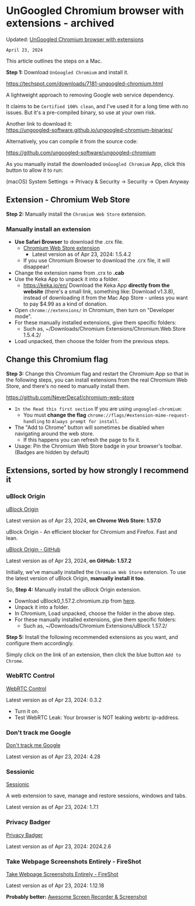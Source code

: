 # UnGoogled Chromium browser with extensions - archived  
Updated: [UnGoogled Chromium browser with extensions](s.htm?p=ungoogled)

`April 23, 2024`

This article outlines the steps on a Mac.

**Step 1:** Download `UnGoogled Chromium` and install it.

https://techspot.com/downloads/7181-ungoogled-chromium.html

A lightweight approach to removing Google web service dependency.

It claims to be `Certified 100% clean`, and I've used it for a long time with no issues. But it's a pre-compiled binary, so use at your own risk.

Another link to download it:  
https://ungoogled-software.github.io/ungoogled-chromium-binaries/

Alternatively, you can compile it from the source code:

https://github.com/ungoogled-software/ungoogled-chromium

As you manually install the downloaded `UnGoogled Chromium` App, click this button to allow it to run:

(macOS) System Settings → Privacy & Security → Security → Open Anyway

## Extension - Chromium Web Store
**Step 2:** Manually install the `Chromium Web Store` extension.

### Manually install an extension
- **Use Safari Browser** to download the .crx file.
	- [Chromium Web Store extension](https://github.com/NeverDecaf/chromium-web-store/releases/latest)
		- Latest version as of Apr 23, 2024: 1.5.4.2
	- If you use Chromium Browser to download the .crx file, it will disappear! 
- Change the extension name from .crx to **.cab**
- Use the Keka App to unpack it into a folder.
	- https://keka.io/en/ Download the Keka App **directly from the website** (there's a small link, something like:  Download v1.3.8), instead of downloading it from the Mac App Store - unless you want to pay $4.99 as a kind of donation.
- Open `chrome://extensions/` in Chromium, then turn on "Developer mode".
- For these manually installed extensions, give them specific folders:
	- Such as, ~/Downloads/Chromium Extensions/Chromium.Web.Store 1.5.4.2/
- Load unpacked, then choose the folder from the previous steps.

## Change this Chromium flag
**Step 3:** Change this Chromium flag and restart the Chromium App so that in the following steps, you can install extensions from the real Chromium Web Store, and there's no need to manually install them.

https://github.com/NeverDecaf/chromium-web-store
- `In the Read this first section` If you are using `ungoogled-chromium`:
	- You must **change the flag** `chrome://flags/#extension-mime-request-handling` to `Always prompt for install`.
- The "Add to Chrome" button will sometimes be disabled when navigating around the web store.
	- If this happens you can refresh the page to fix it.
- Usage: Pin the Chromium Web Store badge in your browser's toolbar. (Badges are hidden by default)

## Extensions, sorted by how strongly I recommend it
### uBlock Origin
[uBlock Origin](https://chromewebstore.google.com/detail/cjpalhdlnbpafiamejdnhcphjbkeiagm)

Latest version as of Apr 23, 2024, **on Chrome Web Store: 1.57.0**

uBlock Origin - An efficient blocker for Chromium and Firefox. Fast and lean.

[uBlock Origin - GitHub](https://github.com/gorhill/uBlock/releases/latest)

Latest version as of Apr 23, 2024, **on GitHub: 1.57.2**

Initially, we've manually installed the `Chromium Web Store` extension. To use the latest version of uBlock Origin, **manually install it too**.

So, **Step 4:** Manually install the uBlock Origin extension.
- Download uBlock0_1.57.2.chromium.zip from [here](https://github.com/gorhill/uBlock/releases/tag/1.57.2).
- Unpack it into a folder.
- In Chromium, Load unpacked, choose the folder in the above step.
- For these manually installed extensions, give them specific folders:
	- Such as, ~/Downloads/Chromium Extensions/uBlock 1.57.2/

**Step 5:** Install the following recommended extensions as you want, and configure them accordingly.

Simply click on the link of an extension, then click the blue button `Add to Chrome`.

### WebRTC Control
[WebRTC Control](https://chromewebstore.google.com/detail/fjkmabmdepjfammlpliljpnbhleegehm)

Latest version as of Apr 23, 2024: 0.3.2
- Turn it on.
- Test WebRTC Leak: Your browser is NOT leaking webrtc ip-address.

### Don't track me Google
[Don't track me Google](https://chromewebstore.google.com/detail/gdbofhhdmcladcmmfjolgndfkpobecpg)

Latest version as of Apr 23, 2024: 4.28

### Sessionic
[Sessionic](https://chromewebstore.google.com/detail/mdakbhkahkmdafnfhdikbddkngcbhenc)

A web extension to save, manage and restore sessions, windows and tabs.

Latest version as of Apr 23, 2024: 1.7.1

### Privacy Badger
[Privacy Badger](https://chromewebstore.google.com/detail/pkehgijcmpdhfbdbbnkijodmdjhbjlgp)

Latest version as of Apr 23, 2024: 2024.2.6

### Take Webpage Screenshots Entirely - FireShot
[Take Webpage Screenshots Entirely - FireShot](https://chromewebstore.google.com/detail/mcbpblocgmgfnpjjppndjkmgjaogfceg)

Latest version as of Apr 23, 2024: 1.12.18

**Probably better:** [Awesome Screen Recorder & Screenshot](https://chromewebstore.google.com/detail/nlipoenfbbikpbjkfpfillcgkoblgpmj)
